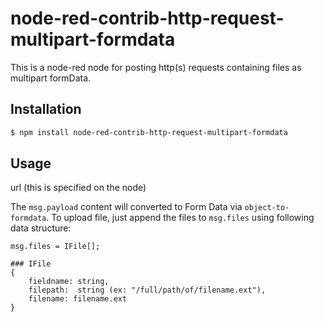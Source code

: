 # node-red-contrib-http-request-multipart-formdata
This is a node-red node for posting http(s) requests containing files as multipart formData.

## Installation
```sh
$ npm install node-red-contrib-http-request-multipart-formdata
```

## Usage
url (this is specified on the node)

The `msg.payload` content will converted to Form Data via `object-to-formdata`.
To upload file, just append the files to `msg.files` using following data structure:

```
msg.files = IFile[];

### IFile
{
    fieldname: string,
    filepath:  string (ex: "/full/path/of/filename.ext"),
    filename: filename.ext
}
```
